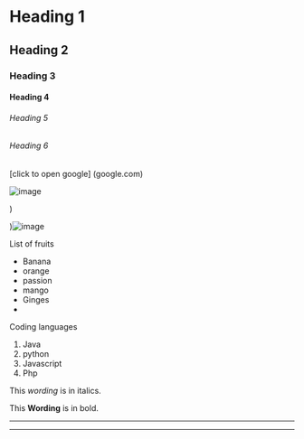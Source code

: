 <!--Headings-->
# Heading 1

## Heading 2

### Heading 3

#### Heading 4

###### Heading 5

###### Heading 6

<!--Links-->
[click to open google] (google.com)

<!--Italanta kakunma-->


![image](https://avatars.githubusercontent.com/u/93641986?v=4)


<!--kakuma italanta-->)

)![image](https://avatars.githubusercontent.com/u/93641986?v=4)

<!--unordered list-->
List of fruits
* Banana
* orange
* passion
* mango
* Ginges
* 

<!--ordered list-->
Coding  languages
1.  Java
2.  python
3.  Javascript
4. Php

<!--Italics-->
This *wording* is in italics.
<!--Bold-->
This **Wording** is in bold.

<!--Horizontal lines-->
---
_____
